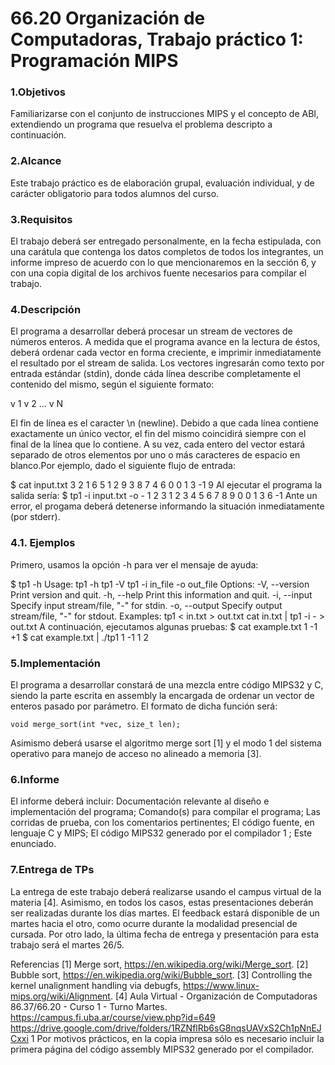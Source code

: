 # 66.20 Organización de Computadoras, Trabajo práctico 1: Programación MIPS

### 1.Objetivos
Familiarizarse con el conjunto de instrucciones MIPS y el concepto de ABI, extendiendo un
programa que resuelva el problema descripto a continuación.

### 2.Alcance
Este trabajo práctico es de elaboración grupal, evaluación individual, y de carácter obligatorio
para todos alumnos del curso.

### 3.Requisitos
El trabajo deberá ser entregado personalmente, en la fecha estipulada, con una carátula que
contenga los datos completos de todos los integrantes, un informe impreso de acuerdo con lo que
mencionaremos en la sección 6, y con una copia digital de los archivos fuente necesarios para
compilar el trabajo.

### 4.Descripción
El programa a desarrollar deberá procesar un stream de vectores de números enteros. A
medida que el programa avance en la lectura de éstos, deberá ordenar cada vector en forma
creciente, e imprimir inmediatamente el resultado por el stream de salida.
Los vectores ingresarán como texto por entrada estándar (stdin), donde cáda lı́nea describe
completamente el contenido del mismo, según el siguiente formato:

v 1 v 2 ... v N

El fin de lı́nea es el caracter \n (newline). Debido a que cada lı́nea contiene exactamente
un único vector, el fin del mismo coincidirá siempre con el final de la lı́nea que lo contiene. A
su vez, cada entero del vector estará separado de otros elementos por uno o más caracteres de
espacio en blanco.Por ejemplo, dado el siguiente flujo de entrada:

$ cat input.txt
3 2 1
6 5 1 2 9 3 8 7 4
6 0 0 1 3
-1
9
Al ejecutar el programa la salida serı́a:
$ tp1 -i input.txt -o -
1 2 3
1 2 3 4 5 6 7 8 9
0 0 1 3 6
-1
Ante un error, el progama deberá detenerse informando la situación inmediatamente (por
stderr).
### 4.1. Ejemplos

Primero, usamos la opción -h para ver el mensaje de ayuda:

$ tp1 -h
Usage:
tp1 -h
tp1 -V
tp1 -i in_file -o out_file
Options:
-V, --version
Print version and quit.
-h, --help
Print this information and quit.
-i, --input
Specify input stream/file, "-" for stdin.
-o, --output
Specify output stream/file, "-" for stdout.
Examples:
tp1 < in.txt > out.txt
cat in.txt | tp1 -i - > out.txt
A continuación, ejecutamos algunas pruebas:
$ cat example.txt
1
-1
+1
$ cat example.txt | ./tp1
1
-1 1
2

### 5.Implementación

El programa a desarrollar constará de una mezcla entre código MIPS32 y C, siendo la parte
escrita en assembly la encargada de ordenar un vector de enteros pasado por parámetro. El
formato de dicha función será:

`void merge_sort(int *vec, size_t len);`

Asimismo deberá usarse el algoritmo merge sort [1] y el modo 1 del sistema operativo para
manejo de acceso no alineado a memoria [3].

### 6.Informe

El informe deberá incluir:
Documentación relevante al diseño e implementación del programa;
Comando(s) para compilar el programa;
Las corridas de prueba, con los comentarios pertinentes;
El código fuente, en lenguaje C y MIPS;
El código MIPS32 generado por el compilador 1 ;
Este enunciado.

### 7.Entrega de TPs

La entrega de este trabajo deberá realizarse usando el campus virtual de la materia [4].
Asimismo, en todos los casos, estas presentaciones deberán ser realizadas durante los dı́as martes.
El feedback estará disponible de un martes hacia el otro, como ocurre durante la modalidad
presencial de cursada.
Por otro lado, la última fecha de entrega y presentación para esta trabajo será el martes
26/5.


Referencias
[1] Merge sort, https://en.wikipedia.org/wiki/Merge_sort.
[2] Bubble sort, https://en.wikipedia.org/wiki/Bubble_sort.
[3] Controlling the kernel unalignment handling via debugfs,
https://www.linux-mips.org/wiki/Alignment.
[4] Aula Virtual - Organización de Computadoras 86.37/66.20 - Curso 1 - Turno Martes.
https://campus.fi.uba.ar/course/view.php?id=649
https://drive.google.com/drive/folders/1RZNflRb6sG8nqsUAVxS2Ch1pNnEJCxxi
1
Por motivos prácticos, en la copia impresa sólo es necesario incluir la primera página del código assembly
MIPS32 generado por el compilador.
